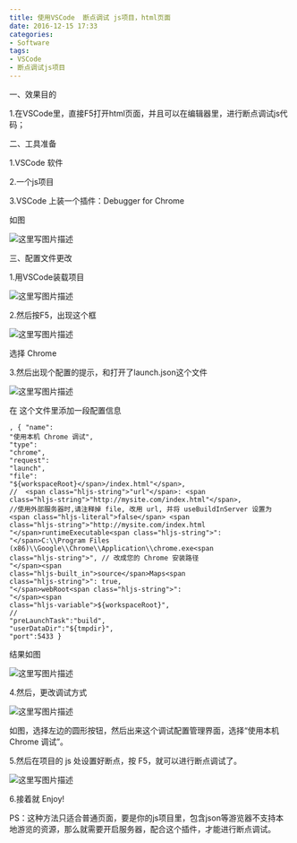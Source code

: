 ```yaml
---
title: 使用VSCode  断点调试 js项目，html页面
date: 2016-12-15 17:33
categories:
- Software
tags:
- VSCode
- 断点调试js项目
---
```

<div class="markdown_views">


一、效果目的   

1.在VSCode里，直接F5打开html页面，并且可以在编辑器里，进行断点调试js代码；

二、工具准备   

1.VSCode 软件   

2.一个js项目   

3.VSCode 上装一个插件：Debugger for Chrome   

<!--more-->
如图   

![这里写图片描述](http://img.blog.csdn.net/20161215171306706?watermark/2/text/aHR0cDovL2Jsb2cuY3Nkbi5uZXQvYXJ2aW4w/font/5a6L5L2T/fontsize/400/fill/I0JBQkFCMA==/dissolve/70/gravity/SouthEast)

三、配置文件更改    

1.用VSCode装载项目    

![这里写图片描述](http://img.blog.csdn.net/20161215171804431?watermark/2/text/aHR0cDovL2Jsb2cuY3Nkbi5uZXQvYXJ2aW4w/font/5a6L5L2T/fontsize/400/fill/I0JBQkFCMA==/dissolve/70/gravity/SouthEast)

2.然后按F5，出现这个框    

![这里写图片描述](http://img.blog.csdn.net/20161215171911066?watermark/2/text/aHR0cDovL2Jsb2cuY3Nkbi5uZXQvYXJ2aW4w/font/5a6L5L2T/fontsize/400/fill/I0JBQkFCMA==/dissolve/70/gravity/SouthEast)   

选择 Chrome

3.然后出现个配置的提示，和打开了launch.json这个文件    

![这里写图片描述](http://img.blog.csdn.net/20161215172027488?watermark/2/text/aHR0cDovL2Jsb2cuY3Nkbi5uZXQvYXJ2aW4w/font/5a6L5L2T/fontsize/400/fill/I0JBQkFCMA==/dissolve/70/gravity/SouthEast)   

在 这个文件里添加一段配置信息

<code class=" hljs bash">,
        {
            <span class="hljs-string">"name"</span>: <span class="hljs-string">"使用本机 Chrome 调试"</span>,
            <span class="hljs-string">"type"</span>: <span class="hljs-string">"chrome"</span>,
            <span class="hljs-string">"request"</span>: <span class="hljs-string">"launch"</span>,
             <span class="hljs-string">"file"</span>: <span class="hljs-string">"<span class="hljs-variable">${workspaceRoot}</span>/index.html"</span>,
        //  <span class="hljs-string">"url"</span>: <span class="hljs-string">"http://mysite.com/index.html"</span>, //使用外部服务器时,请注释掉 file, 改用 url, 并将 useBuildInServer 设置为 <span class="hljs-literal">false</span> <span class="hljs-string">"http://mysite.com/index.html
            "</span>runtimeExecutable<span class="hljs-string">": "</span>C:\\Program Files (x86)\\Google\\Chrome\\Application\\chrome.exe<span class="hljs-string">", // 改成您的 Chrome 安装路径
            "</span><span class="hljs-built_in">source</span>Maps<span class="hljs-string">": true,
            "</span>webRoot<span class="hljs-string">": "</span><span class="hljs-variable">${workspaceRoot}</span><span class="hljs-string">",
        //  "</span>preLaunchTask<span class="hljs-string">":"</span>build<span class="hljs-string">",
            "</span>userDataDir<span class="hljs-string">":"</span><span class="hljs-variable">${tmpdir}</span><span class="hljs-string">",
            "</span>port<span class="hljs-string">":5433
        }</span></code>

结果如图   

![这里写图片描述](http://img.blog.csdn.net/20161215172334286?watermark/2/text/aHR0cDovL2Jsb2cuY3Nkbi5uZXQvYXJ2aW4w/font/5a6L5L2T/fontsize/400/fill/I0JBQkFCMA==/dissolve/70/gravity/SouthEast)

4.然后，更改调试方式   

![这里写图片描述](http://img.blog.csdn.net/20161215172536162?watermark/2/text/aHR0cDovL2Jsb2cuY3Nkbi5uZXQvYXJ2aW4w/font/5a6L5L2T/fontsize/400/fill/I0JBQkFCMA==/dissolve/70/gravity/SouthEast)   

如图，选择左边的圆形按钮，然后出来这个调试配置管理界面，选择“使用本机 Chrome 调试”。

5.然后在项目的 js 处设置好断点，按 F5，就可以进行断点调试了。   

![这里写图片描述](http://img.blog.csdn.net/20161215173007665?watermark/2/text/aHR0cDovL2Jsb2cuY3Nkbi5uZXQvYXJ2aW4w/font/5a6L5L2T/fontsize/400/fill/I0JBQkFCMA==/dissolve/70/gravity/SouthEast)

6.接着就 Enjoy!

PS：这种方法只适合普通页面，要是你的js项目里，包含json等游览器不支持本地游览的资源，那么就需要开启服务器，配合这个插件，才能进行断点调试。

</div>